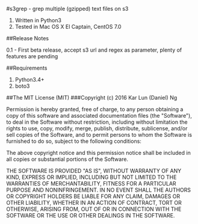 #s3grep - grep multiple (gzipped) text files on s3

1. Written in Python3
2. Tested in Mac OS X El Captain, CentOS 7.0

##Release Notes

0.1 - First beta release, accept s3 url and regex as parameter, plenty of
features are pending

##Requirements
1. Python3.4+
2. boto3

##The MIT License (MIT)
###Copyright (c) 2016 Kar Lun (Daniel) Ng

Permission is hereby granted, free of charge, to any person obtaining a copy of
this software and associated documentation files (the "Software"), to deal in
the Software without restriction, including without limitation the rights to use,
copy, modify, merge, publish, distribute, sublicense, and/or sell copies of the Software,
and to permit persons to whom the Software is furnished to do so, subject to the following
conditions:

The above copyright notice and this permission notice shall be included in all copies or
substantial portions of the Software.

THE SOFTWARE IS PROVIDED "AS IS", WITHOUT WARRANTY OF ANY KIND, EXPRESS OR IMPLIED,
INCLUDING BUT NOT LIMITED TO THE WARRANTIES OF MERCHANTABILITY, FITNESS FOR A PARTICULAR
PURPOSE AND NONINFRINGEMENT. IN NO EVENT SHALL THE AUTHORS OR COPYRIGHT HOLDERS BE LIABLE
FOR ANY CLAIM, DAMAGES OR OTHER LIABILITY, WHETHER IN AN ACTION OF CONTRACT, TORT OR
OTHERWISE, ARISING FROM, OUT OF OR IN CONNECTION WITH THE SOFTWARE OR THE USE OR OTHER
DEALINGS IN THE SOFTWARE.

